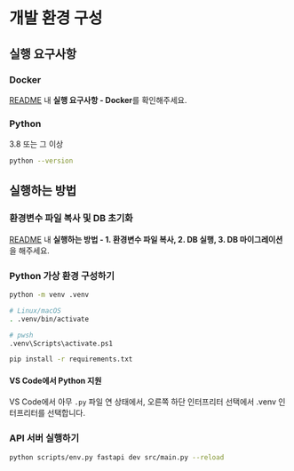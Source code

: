 # 개발 환경 구성

## 실행 요구사항

### Docker

[README](../README.md) 내 **실행 요구사항 - Docker**를 확인해주세요.

### Python

3.8 또는 그 이상

```sh
python --version
```

## 실행하는 방법

### 환경변수 파일 복사 및 DB 초기화

[README](../README.md) 내 **실행하는 방법 - 1. 환경변수 파일 복사, 2. DB 실행, 3. DB 마이그레이션**을 해주세요.

### Python 가상 환경 구성하기

```sh
python -m venv .venv

# Linux/macOS
. .venv/bin/activate

# pwsh
.venv\Scripts\activate.ps1

pip install -r requirements.txt
```

#### VS Code에서 Python 지원

VS Code에서 아무 `.py` 파일 연 상태에서,
오른쪽 하단 인터프리터 선택에서 .venv 인터프리터를 선택합니다.

### API 서버 실행하기

```sh
python scripts/env.py fastapi dev src/main.py --reload
```
